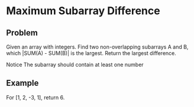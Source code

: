 Maximum Subarray Difference
===

## Problem

Given an array with integers.
Find two non-overlapping subarrays A and B, which |SUM(A) - SUM(B)| is the largest.
Return the largest difference.

 Notice
The subarray should contain at least one number



## Example

For [1, 2, -3, 1], return 6.